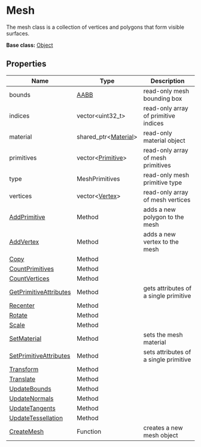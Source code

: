 # Mesh

The mesh class is a collection of vertices and polygons that form visible surfaces.

**Base class:** [Object](Object.md)


## Properties

| Name | Type | Description |
| --- | --- | --- |
| bounds | [AABB](AABB.md) | read-only mesh bounding box |
| indices | vector<uint32_t\> | read-only array of primitive indices |
| material | shared_ptr<[Material](Material.md)\> | read-only material object |
| primitives | vector<[Primitive](Primitive.md)\> | read-only array of mesh primitives |
| type | MeshPrimitives | read-only mesh primitive type |
| vertices | vector<[Vertex](Vertex.md)\> | read-only array of mesh vertices |
| [AddPrimitive](Mesh_AddPrimitive.md) | Method | adds a new polygon to the mesh |
| [AddVertex](Mesh_AddVertex.md) | Method | adds a new vertex to the mesh |
| [Copy](Mesh_Copy.md) | Method | |
| [CountPrimitives](Mesh_CountPrimitives.md) | Method | |
| [CountVertices](Mesh_CountVertices.md) | Method | |
| [GetPrimitiveAttributes](Mesh_GetPrimitiveAttributes.md) | Method | gets attributes of a single primitive |
| [Recenter](Mesh_Recenter.md) | Method | |
| [Rotate](Mesh_Rotate.md) | Method | |
| [Scale](Mesh_Scale.md) | Method | |
| [SetMaterial](Mesh_SetMaterial.md) | Method | sets the mesh material |
| [SetPrimitiveAttributes](Mesh_SetPrimitiveAttributes.md) | Method | sets attributes of a single primitive |
| [Transform](Mesh_Transform.md) | Method | |
| [Translate](Mesh_Translate.md) | Method | |
| [UpdateBounds](Mesh_UpdateBounds.md) | Method | |
| [UpdateNormals](Mesh_UpdateNormals.md) | Method | |
| [UpdateTangents](Mesh_UpdateTangents.md) | Method |  |
| [UpdateTessellation](Mesh_UpdateTessellation.md) | Method | |
| [CreateMesh](CreateMesh.md) | Function | creates a new mesh object |
